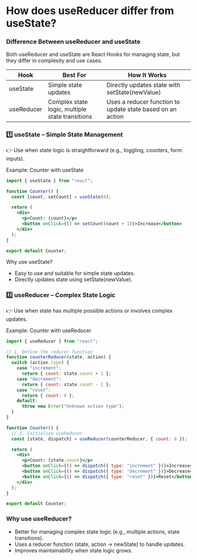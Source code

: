 # How does useReducer differ from useState?
### Difference Between useReducer and useState
Both useReducer and useState are React Hooks for managing state, but they differ in complexity and use cases.

|Hook	 | Best For	 | How It Works |
|--|--|--|
| useState	| Simple state updates	| Directly updates state with setState(newValue) | 
| useReducer | 	Complex state logic, multiple state transitions	| Uses a reducer function to update state based on an action |

### 1️⃣ useState – Simple State Management
👉 Use when state logic is straightforward (e.g., toggling, counters, form inputs).

Example: Counter with useState
```jsx
import { useState } from "react";

function Counter() {
  const [count, setCount] = useState(0);

  return (
    <div>
      <p>Count: {count}</p>
      <button onClick={() => setCount(count + 1)}>Increase</button>
    </div>
  );
}

export default Counter;

```
Why use useState?
- Easy to use and suitable for simple state updates.
- Directly updates state using setState(newValue).

### 2️⃣ useReducer – Complex State Logic
👉 Use when state has multiple possible actions or involves complex updates.

Example: Counter with useReducer
```jsx
import { useReducer } from "react";

// 1. Define the reducer function
function counterReducer(state, action) {
  switch (action.type) {
    case "increment":
      return { count: state.count + 1 };
    case "decrement":
      return { count: state.count - 1 };
    case "reset":
      return { count: 0 };
    default:
      throw new Error("Unknown action type");
  }
}

function Counter() {
  // 2. Initialize useReducer
  const [state, dispatch] = useReducer(counterReducer, { count: 0 });

  return (
    <div>
      <p>Count: {state.count}</p>
      <button onClick={() => dispatch({ type: "increment" })}>Increase</button>
      <button onClick={() => dispatch({ type: "decrement" })}>Decrease</button>
      <button onClick={() => dispatch({ type: "reset" })}>Reset</button>
    </div>
  );
}

export default Counter;
```
### Why use useReducer?
- Better for managing complex state logic (e.g., multiple actions, state transitions).
- Uses a reducer function (state, action → newState) to handle updates.
- Improves maintainability when state logic grows.

